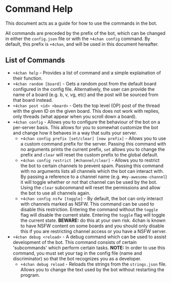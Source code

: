# Command Help
This document acts as a guide for how to use the commands in the bot.

All commands are preceded by the prefix of the bot, which can be changed in either the `config.json` file or with the `+4chan config` command. By default, this prefix is `+4chan`, and will be used in this document hereafter.

## List of Commands
- `+4chan help` - Provides a list of command and a simple explaination of their function.
- `+4chan random [board]` - Gets a random post from the default board configured in the config file. Alternatively, the user can provide the name of a board (e.g. b, v, vg, etc) and the post will be sourced from that board instead.
- `+4chan post <id> <board>` - Gets the top level (OP) post of the thread with the given ID on the given board. This does not work with replies, only threads (what appear when you scroll down a board).
- `+4chan config` - Allows you to configure the behaviour of the bot on a per-server basis. This allows for you to somewhat customize the bot and change how it behaves in a way that suits your server.
  - `+4chan config prefix [set/clear] [new prefix]` - Allows you to use a custom command prefix for the server. Passing this command with no arguments prints the current prefix, `set` allows you to change the prefix and `clear` will reset the custom prefix to the global default.
  - `+4chan config restrict [#channel/clear]` - Allows you to restrict the bot to certain channels to prevent spam. Passing this command with no arguments lists all channels which the bot can interact with. By passing a reference to a channel name (e.g. `#my-awesome-channel`) it will toggle whether or not that channel can be used by the bot. Using the `clear` subcommand will reset the permissions and allow the bot to use all channels again.  
  - `+4chan config nsfw [toggle]` - By default, the bot can only interact with channels marked as NSFW. This command can be used to disable this restriction. Entering the command without the `toggle` flag will disable the current state. Entering the `toggle` flag will toggle the current state. **BEWARE:** do this at your own risk. 4chan is known to have NSFW content on some boards and you should only disable this if you are restricting channel access or you have a NSFW server.
- `+4chan debug <reload>` - A debug command which can be used to assist development of the bot. This command consists of certain 'subcommands' which perform certain tasks. **NOTE:** In order to use this command, you must set your tag in the config file (name and discriminator) so that the bot recognizes you as a developer.
  - `+4chan debug reload` - Reloads the strings from the `strings.json` file. Allows you to change the text used by the bot without restarting the program.